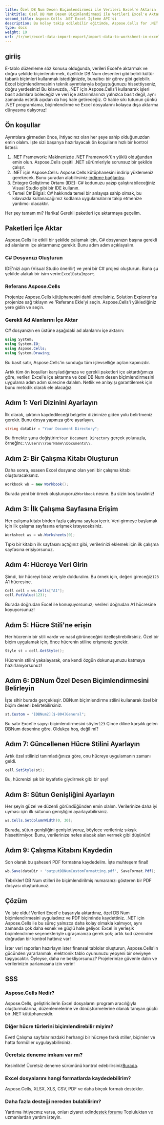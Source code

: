 ```yaml
---
title: Özel DB Num Desen Biçimlendirmesi ile Verileri Excel'e Aktarın
linktitle: Özel DB Num Desen Biçimlendirmesi ile Verileri Excel'e Aktarın
second_title: Aspose.Cells .NET Excel İşleme API'si
description: Bu kolay takip edilebilir eğitimde, Aspose.Cells for .NET kullanarak özel DB Num biçimlendirmesiyle verileri Excel'e nasıl aktaracağınızı öğrenin.
type: docs
weight: 10
url: /tr/net/excel-data-import-export/import-data-to-worksheet-in-excel-with-specified-db-num-custom-pattern-formatting/
---
```

## giriiş

E-tablo düzenleme söz konusu olduğunda, verileri Excel'e aktarmak ve doğru şekilde biçimlendirmek, özellikle DB Num desenleri gibi belirli kültür tabanlı biçimleri kullanmak istediğinizde, bunaltıcı bir görev gibi gelebilir. Excel biçimlendirmesinin teknik ayrıntılarıyla boğuştuğunuzu hissettiyseniz, doğru yerdesiniz! Bu kılavuzda, .NET için Aspose.Cells'i kullanarak işleri basit adımlara böleceğiz ve veri içe aktarımlarınızı yalnızca basit değil, aynı zamanda estetik açıdan da hoş hale getireceğiz. O halde sıkı tutunun çünkü .NET programlama, biçimlendirme ve Excel dosyalarını kolayca dışa aktarma dünyasına dalıyoruz!

## Ön koşullar

Ayrıntılara girmeden önce, ihtiyacınız olan her şeye sahip olduğunuzdan emin olalım. İşte sizi başarıya hazırlayacak ön koşulların hızlı bir kontrol listesi:

1. .NET Framework: Makinenizde .NET Framework'ün yüklü olduğundan emin olun. Aspose.Cells çeşitli .NET sürümleriyle sorunsuz bir şekilde çalışır.
2.  .NET için Aspose.Cells: Aspose.Cells kütüphanesini indirip yüklemeniz gerekecek. Bunu şuradan alabilirsiniz:[indirme bağlantısı](https://releases.aspose.com/cells/net/).
3. Entegre Geliştirme Ortamı (IDE): C# kodunuzu yazıp çalıştırabileceğiniz Visual Studio gibi bir IDE kullanın.
4. Temel C# Bilgisi: C# hakkında temel bir anlayışa sahip olmak, bu kılavuzda kullanacağımız kodlama uygulamalarını takip etmenize yardımcı olacaktır.

Her şey tamam mı? Harika! Gerekli paketleri içe aktarmaya geçelim.

## Paketleri İçe Aktar

Aspose.Cells ile etkili bir şekilde çalışmak için, C# dosyanızın başına gerekli ad alanlarını içe aktarmanız gerekir. Bunu adım adım açıklayalım.

### C# Dosyanızı Oluşturun

 IDE'nizi açın (Visual Studio önerilir) ve yeni bir C# projesi oluşturun. Buna şu şekilde alakalı bir isim verin:`ExcelDataImport`.

### Referans Aspose.Cells

Projenize Aspose.Cells kütüphanesini dahil etmelisiniz. Solution Explorer'da projenize sağ tıklayın ve 'Referans Ekle'yi seçin. Aspose.Cells'i yüklediğiniz yere gidin ve seçin.

### Gerekli Ad Alanlarını İçe Aktar

C# dosyanızın en üstüne aşağıdaki ad alanlarını içe aktarın:

```csharp
using System;
using System.IO;
using Aspose.Cells;
using System.Drawing;
```

Bu basit satır, Aspose.Cells'in sunduğu tüm işlevselliğe açılan kapınızdır. 

Artık tüm ön koşulları karşıladığımıza ve gerekli paketleri içe aktardığımıza göre, verileri Excel'e içe aktarma ve özel DB Num desen biçimlendirmesini uygulama adım adım sürecine dalalım. Netlik ve anlayışı garantilemek için bunu metodik olarak ele alacağız.

## Adım 1: Veri Dizinini Ayarlayın

İlk olarak, çıktının kaydedileceği belgeler dizininize giden yolu belirtmeniz gerekir. Bunu dosya yapınıza göre ayarlayın.

```csharp
string dataDir = "Your Document Directory";
```

 Bu örnekte şunu değiştirin:`Your Document Directory` gerçek yolunuzla, örneğin`C:\\Users\\YourName\\Documents\\`.

## Adım 2: Bir Çalışma Kitabı Oluşturun

Daha sonra, esasen Excel dosyanız olan yeni bir çalışma kitabı oluşturacaksınız.

```csharp
Workbook wb = new Workbook();
```

Burada yeni bir örnek oluşturuyoruz`Workbook` nesne. Bu sizin boş tuvaliniz!

## Adım 3: İlk Çalışma Sayfasına Erişim

Her çalışma kitabı birden fazla çalışma sayfası içerir. Veri girmeye başlamak için ilk çalışma sayfasına erişmek isteyeceksiniz.

```csharp
Worksheet ws = wb.Worksheets[0];
```

Tıpkı bir kitabın ilk sayfasını açtığınız gibi, verilerinizi eklemek için ilk çalışma sayfasına erişiyorsunuz.

## Adım 4: Hücreye Veri Girin

 Şimdi, bir hücreyi biraz veriyle dolduralım. Bu örnek için, değeri gireceğiz`123` A1 hücresine.

```csharp
Cell cell = ws.Cells["A1"];
cell.PutValue(123);
```

Burada doğrudan Excel ile konuşuyorsunuz; verileri doğrudan A1 hücresine koyuyorsunuz! 

## Adım 5: Hücre Stili'ne erişin

Her hücrenin bir stili vardır ve nasıl görüneceğini özelleştirebilirsiniz. Özel bir biçim uygulamak için, önce hücrenin stiline erişmeniz gerekir.

```csharp
Style st = cell.GetStyle();
```

Hücrenin stilini yakalayarak, ona kendi özgün dokunuşunuzu katmaya hazırlanıyorsunuz!

## Adım 6: DBNum Özel Desen Biçimlendirmesini Belirleyin

İşte sihir burada gerçekleşir. DBNum biçimlendirme stilini kullanarak özel bir biçim deseni belirtebilirsiniz.

```csharp
st.Custom = "[DBNum2][$-804]General";
```

Bu satır Excel'e sayıyı biçimlendirmesini söyler`123` Çince diline karşılık gelen DBNum desenine göre. Oldukça hoş, değil mi?

## Adım 7: Güncellenen Hücre Stilini Ayarlayın

Artık özel stilinizi tanımladığınıza göre, onu hücreye uygulamanın zamanı geldi.

```csharp
cell.SetStyle(st);
```

Bu, hücrenizi şık bir kıyafetle giydirmek gibi bir şey!

## Adım 8: Sütun Genişliğini Ayarlayın

Her şeyin güzel ve düzenli göründüğünden emin olalım. Verilerinize daha iyi uyması için ilk sütunun genişliğini ayarlayabilirsiniz.

```csharp
ws.Cells.SetColumnWidth(0, 30);
```

Burada, sütun genişliğini genişletiyoruz, böylece verileriniz sıkışık hissettirmiyor. Bunu, verilerinize nefes alacak alan vermek gibi düşünün!

## Adım 9: Çalışma Kitabını Kaydedin

Son olarak bu şaheseri PDF formatına kaydedelim. İşte muhteşem final!

```csharp
wb.Save(dataDir + "outputDBNumCustomFormatting.pdf", SaveFormat.Pdf);
```

Tebrikler! DB Num stilleri ile biçimlendirilmiş numaranızı gösteren bir PDF dosyası oluşturdunuz.

## Çözüm

Ve işte oldu! Verileri Excel'e başarıyla aktardınız, özel DB Num biçimlendirmesini uyguladınız ve PDF biçiminde kaydettiniz. .NET için Aspose.Cells ile bu süreç yalnızca daha kolay olmakla kalmıyor, aynı zamanda çok daha esnek ve güçlü hale geliyor. Excel'in yerleşik biçimlendirme seçenekleriyle uğraşmanıza gerek yok; artık kod üzerinden doğrudan bir kontrol hattınız var!

İster veri raporları hazırlayın ister finansal tablolar oluşturun, Aspose.Cells'in gücünden yararlanmak, elektronik tablo oyununuzu yepyeni bir seviyeye taşıyacaktır. Öyleyse, daha ne bekliyorsunuz? Projelerinize güvenle dalın ve verilerinizin parlamasına izin verin!

## SSS

### Aspose.Cells Nedir?  
Aspose.Cells, geliştiricilerin Excel dosyalarını program aracılığıyla oluşturmalarına, düzenlemelerine ve dönüştürmelerine olanak tanıyan güçlü bir .NET kütüphanesidir.

### Diğer hücre türlerini biçimlendirebilir miyim?  
Evet! Çalışma sayfalarınızdaki herhangi bir hücreye farklı stiller, biçimler ve hatta formüller uygulayabilirsiniz.

### Ücretsiz deneme imkanı var mı?  
 Kesinlikle! Ücretsiz deneme sürümünü kontrol edebilirsiniz[Burada](https://releases.aspose.com/).

### Excel dosyalarını hangi formatlarda kaydedebilirim?  
Aspose.Cells, XLSX, XLS, CSV, PDF ve daha birçok formatı destekler.

### Daha fazla desteği nereden bulabilirim?  
 Yardıma ihtiyacınız varsa, onları ziyaret edin[destek forumu](https://forum.aspose.com/c/cells/9) Topluluktan ve uzmanlardan yardım isteyin.